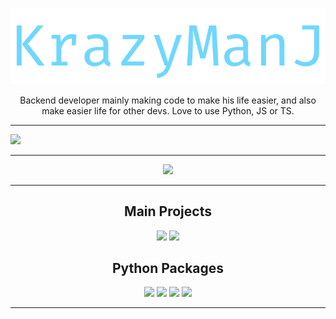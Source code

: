 <p align=center><img width=600 src="svgs/title.svg" alt="KrazyManJ" title="KrazyManJ"></p>

<p align=center >
  Backend developer mainly making code to make his life easier, and also make easier life for other devs. Love to use Python, JS or TS.
</p>

***

<a href="https://github.com/KrazyManJ">
    <img width=1500 src="https://github-readme-stats.vercel.app/api/top-langs/?username=krazymanj&layout=compact&bg_color=0d1117&border_radius=10&hide_border=true&card_width=600&hide_title=true&title_color=70D7FF&text_color=ffffff&langs_count=10">
</a>

***

<p align=center>
    <a href="https://github.com/KrazyManJ">
        <img src="https://github-profile-trophy.vercel.app/?username=KrazyManJ&no-frame=true&no-bg=true&theme=nord">
    </a>
</p>

***

<h2 align=center>Main Projects</h2>

<p width=100% align=center>
    <a href=https://github.com/KrazyManJ/templatoron><img src="https://github-readme-stats.vercel.app/api/pin/?username=krazymanj&repo=templatoron&bg_color=07090D&hide_border=true&border_radius=10&title_color=70D7FF&text_color=8B949E&cache_seconds=7200"></a>
    <a href=https://github.com/KrazyManJ/obsidian-keyshots><img src="https://github-readme-stats.vercel.app/api/pin/?username=krazymanj&repo=obsidian-keyshots&bg_color=07090D&hide_border=true&border_radius=10&title_color=70D7FF&text_color=8B949E&cache_seconds=7200"></a>
</p>

<h2 align=center>Python Packages</h2>

<p width=100% align=center>
    <a href=https://github.com/KrazyManJ/pyvscode><img src="https://github-readme-stats.vercel.app/api/pin/?username=krazymanj&repo=pyvscode&bg_color=07090D&hide_border=true&border_radius=10&title_color=70D7FF&text_color=8B949E&cache_seconds=7200"></a>
    <a href=https://github.com/KrazyManJ/pyjetbrains><img src="https://github-readme-stats.vercel.app/api/pin/?username=krazymanj&repo=pyjetbrains&bg_color=07090D&hide_border=true&border_radius=10&title_color=70D7FF&text_color=8B949E&cache_seconds=7200"></a>
    <a href=https://github.com/KrazyManJ/uniter><img src="https://github-readme-stats.vercel.app/api/pin/?username=krazymanj&repo=uniter&bg_color=07090D&hide_border=true&border_radius=10&title_color=70D7FF&text_color=8B949E&cache_seconds=7200"></a>
    <a href=https://github.com/KrazyManJ/XMLTK><img src="https://github-readme-stats.vercel.app/api/pin/?username=krazymanj&repo=XMLTK&bg_color=07090D&hide_border=true&border_radius=10&title_color=70D7FF&text_color=8B949E&cache_seconds=7200"></a>
</p>

***